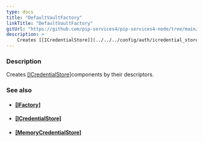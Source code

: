 ```yaml
---
type: docs
title: "DefaultVaultFactory"
linkTitle: "DefaultVaultFactory"
gitUrl: "https://github.com/pip-services4/pip-services4-node/tree/main/pip-services4-vault-node"
description: > 
    Creates [[ICredentialStore]](../../../config/auth/icredential_store) components by their descriptors. .
---
```


### Description
Creates [[ICredentialStore]](../../../config/auth/icredential_store)components by their descriptors.

### See also
- ####  [[IFactory]](../../../components/build/ifactory)
- #### [[ICredentialStore]](../../../config/auth/icredential_store)
- ####  [[MemoryCredentialStore]](../../../config/auth/memory_credential_store)
